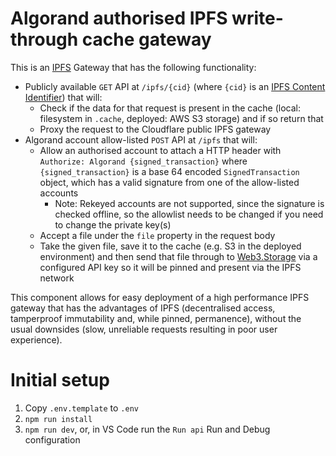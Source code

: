 # Algorand authorised IPFS write-through cache gateway

This is an [IPFS](https://docs.ipfs.tech/concepts/what-is-ipfs/) Gateway that has the following functionality:

- Publicly available `GET` API at `/ipfs/{cid}` (where `{cid}` is an [IPFS Content Identifier](https://docs.ipfs.tech/concepts/how-ipfs-works/#how-ipfs-represents-and-addresses-data)) that will:
  - Check if the data for that request is present in the cache (local: filesystem in `.cache`, deployed: AWS S3 storage) and if so return that
  - Proxy the request to the Cloudflare public IPFS gateway
- Algorand account allow-listed `POST` API at `/ipfs` that will:
  - Allow an authorised account to attach a HTTP header with `Authorize: Algorand {signed_transaction}` where `{signed_transaction}` is a base 64 encoded `SignedTransaction` object, which has a valid signature from one of the allow-listed accounts
    - Note: Rekeyed accounts are not supported, since the signature is checked offline, so the allowlist needs to be changed if you need to change the private key(s)
  - Accept a file under the `file` property in the request body
  - Take the given file, save it to the cache (e.g. S3 in the deployed environment) and then send that file through to [Web3.Storage](https://web3.storage/) via a configured API key so it will be pinned and present via the IPFS network

This component allows for easy deployment of a high performance IPFS gateway that has the advantages of IPFS (decentralised access, tamperproof immutability and, while pinned, permanence), without the usual downsides (slow, unreliable requests resulting in poor user experience).

# Initial setup

1. Copy `.env.template` to `.env`
2. `npm run install`
3. `npm run dev`, or, in VS Code run the `Run api` Run and Debug configuration
